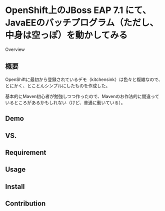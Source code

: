 OpenShift上のJBoss EAP 7.1 にて、JavaEEのバッチプログラム（ただし、中身は空っぽ）を動かしてみる
====

Overview

## 概要
OpenShiftに最初から登録されているデモ（kitchensink）は色々と複雑なので、とにかく、とことんシンプルにしたものを作成した。

基本的にMaven初心者が勉強しつつ作ったので、Mavenのお作法的に間違っているところがあるかもしれない（けど、普通に動いている）。


## Demo

## VS. 

## Requirement

## Usage

## Install

## Contribution
